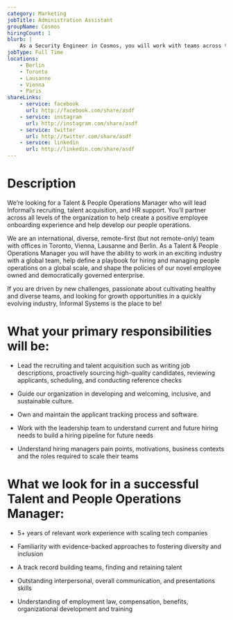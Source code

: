 ```yaml
---
category: Marketing
jobTitle: Administration Assistant
groupName: Cosmos
hiringCount: 1
blurb: |
    As a Security Engineer in Cosmos, you will work with teams across the stack on rigorous and high-caliber reviews, tools, processes, and testing regimes to guarantee the quality of the software and the security of the networks that run it.
jobType: Full Time
locations:
    - Berlin
    - Toronto
    - Lausanne
    - Vienna
    - Paris
shareLinks:
    - service: facebook
      url: http://facebook.com/share/asdf
    - service: instagram
      url: http://instagram.com/share/asdf
    - service: twitter
      url: http://twitter.com/share/asdf
    - service: linkedin
      url: http://linkedin.com/share/asdf
---
```


# Description

We’re looking for a Talent & People Operations Manager who will lead Informal’s recruiting, talent acquisition, and HR support. You’ll partner across all levels of the organization to help create a positive employee onboarding experience and help develop our people operations.

We are an international, diverse, remote-first (but not remote-only) team with offices in Toronto, Vienna, Lausanne and Berlin. As a Talent & People Operations Manager you will have the ability to work in an exciting industry with a global team, help define a playbook for hiring and managing people operations on a global scale, and shape the policies of our novel employee owned and democratically governed enterprise.

If you are driven by new challenges, passionate about cultivating healthy and diverse teams, and looking for growth opportunities in a quickly evolving industry, Informal Systems is the place to be!

# What your primary responsibilities will be:

- Lead the recruiting and talent acquisition such as writing job descriptions, proactively sourcing high-quality candidates, reviewing applicants, scheduling, and conducting reference checks

- Guide our organization in developing and welcoming, inclusive, and sustainable culture.

- Own and maintain the applicant tracking process and software.

- Work with the leadership team to understand current and future hiring needs to build a hiring pipeline for future needs

- Understand hiring managers pain points, motivations, business contexts and the roles required to scale their teams

# What we look for in a successful Talent and People Operations Manager:

- 5+ years of relevant work experience with scaling tech companies

- Familiarity with evidence-backed approaches to fostering diversity and inclusion

- A track record building teams, finding and retaining talent

- Outstanding interpersonal, overall communication, and presentations skills

- Understanding of employment law, compensation, benefits, organizational development and training
